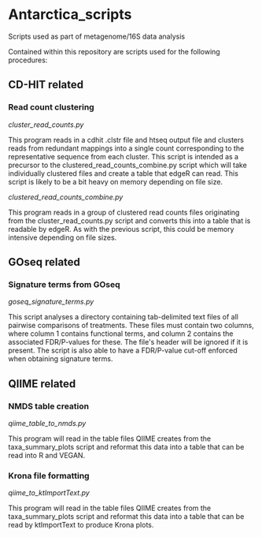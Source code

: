 # Antarctica_scripts
Scripts used as part of metagenome/16S data analysis

Contained within this repository are scripts used for the following procedures:

## CD-HIT related
### Read count clustering
*cluster_read_counts.py*

This program reads in a cdhit .clstr file and htseq output file and clusters reads from redundant mappings into a single count corresponding to the representative sequence from each cluster. This script is intended as a precursor to the clustered_read_counts_combine.py script which will take individually clustered files and create a table that edgeR can read. This script is likely to be a bit heavy on memory depending on file size. 

*clustered_read_counts_combine.py*

This program reads in a group of clustered read counts files originating from the cluster_read_counts.py script and converts this into a table that is readable by edgeR. As with the previous script, this could be memory intensive depending on file sizes.

## GOseq related
### Signature terms from GOseq
*goseq_signature_terms.py*

This script analyses a directory containing tab-delimited text files of all pairwise comparisons of treatments. These files must contain two columns, where column 1 contains functional terms, and column 2 contains the associated FDR/P-values for these. The file's header will be ignored if it is present. The script is also able to have a FDR/P-value cut-off enforced when obtaining signature terms.

## QIIME related
### NMDS table creation
*qiime_table_to_nmds.py*

This program will read in the table files QIIME creates from the taxa_summary_plots script and reformat this data into a table that can be read into R and VEGAN.

### Krona file formatting
*qiime_to_ktImportText.py*

This program will read in the table files QIIME creates from the taxa_summary_plots script and reformat this data into a table that can be read by ktImportText to produce Krona plots.
